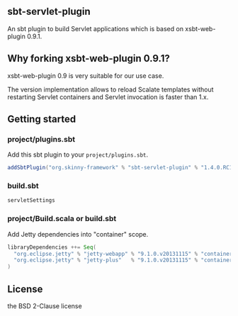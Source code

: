 ## sbt-servlet-plugin

An sbt plugin to build Servlet applications which is based on xsbt-web-plugin 0.9.1.

## Why forking xsbt-web-plugin 0.9.1?

xsbt-web-plugin 0.9 is very suitable for our use case.

The version implementation allows to reload Scalate templates without restarting Servlet containers and Servlet invocation is faster than 1.x.

## Getting started 

### project/plugins.sbt

Add this sbt plugin to your `project/plugins.sbt`.

```scala
addSbtPlugin("org.skinny-framework" % "sbt-servlet-plugin" % "1.4.0.RC1")
```

### build.sbt

```scala
servletSettings
```

### project/Build.scala or build.sbt

Add Jetty dependencies into "container" scope.

```scala
libraryDependencies ++= Seq(
  "org.eclipse.jetty" % "jetty-webapp" % "9.1.0.v20131115" % "container",
  "org.eclipse.jetty" % "jetty-plus"   % "9.1.0.v20131115" % "container"
)
```


## License

the BSD 2-Clause license

